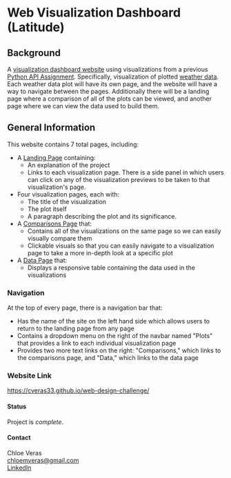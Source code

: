 # Web Visualization Dashboard (Latitude)

## Background ## 

A [visualization dashboard website](https://cveras33.github.io/web-design-challenge/) using visualizations from a previous [Python API Assignment](https://github.com/cveras33/python-api-challenge/blob/main/README.md). Specifically, visualization of plotted [weather data](https://github.com/cveras33/python-api-challenge/blob/main/Output/weather_check.csv). Each weather data plot will have its own page, and the website will have a way to navigate between the pages. Additionally there will be a landing page where a comparison of all of the plots can be viewed, and another page where we can view the data used to build them.

## General Information ## 

This website contains 7 total pages, including: 

* A [Landing Page](https://cveras33.github.io/web-design-challenge/) containing: 
  * An explanation of the project 
  * Links to each visualization page. There is a side panel in which users can click on any of the visualization previews to be taken to that visualization's page. 
* Four visualization pages, each with:
  * The title of the visualization
  * The plot itself 
  * A paragraph describing the plot and its significance. 
* A [Comparisons Page](https://cveras33.github.io/web-design-challenge/comparisons.html) that: 
  * Contains all of the visualizations on the same page so we can easily visually compare them
  * Clickable visuals so that you can easily navigate to a visualization page to take a more in-depth look at a specific plot 
* A [Data Page](https://cveras33.github.io/web-design-challenge/data.html) that: 
  * Displays a responsive table containing the data used in the visualizations
 
### Navigation ###  
At the top of every page, there is a navigation bar that:
* Has the name of the site on the left hand side which allows users to return to the landing page from any page
* Contains a dropdown menu on the right of the navbar named "Plots" that provides a link to each individual visualization page
* Provides two more text links on the right: "Comparisons," which links to the comparisons page, and "Data," which links to the data page

### Website Link ###
https://cveras33.github.io/web-design-challenge/

#### Status #### 
Project is *complete*. 

#### Contact ####
Chloe Veras  
chloemveras@gmail.com  
[LinkedIn](https://www.linkedin.com/in/chloeveras/)
